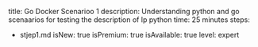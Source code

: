title: Go Docker Scenarioo 1
description: Understanding python and go scenaarios for testing the description of lp python
time: 25 minutes
steps:
  - stjep1.md
isNew: true
isPremium: true
isAvailable: true
level: expert
